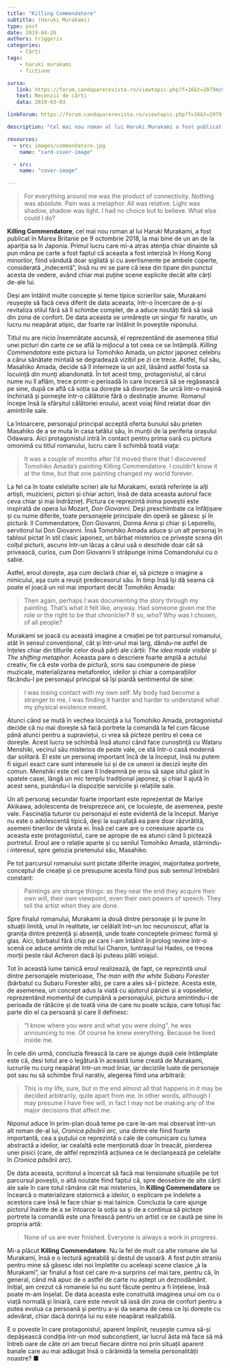 ```yaml
---
title: "Killing Commendatore"
subtitle: (Haruki Murakami)
type: post
date: 2019-04-26
authors: triggerix
categories:
    - Cărți
tags:
    - haruki murakami
    - ficțiune

sursa:
   link: https://forum.candaparerevista.ro/viewtopic.php?f=16&t=2079#p94073
   text: Recenzii de cărți
   data: 2019-03-03

linkForum: https://forum.candaparerevista.ro/viewtopic.php?f=16&t=2079

description: "Cel mai nou roman al lui Haruki Murakami a fost publicat în Marea Britanie pe 9 octombrie 2018, la mai bine de un an de la apariția sa în Japonia. Primul lucru care mi-a atras atenția chiar dinainte să pun mâna pe carte a fost faptul că aceasta a fost interzisă în Hong Kong minorilor, fiind vândută doar sigilată și cu avertismente pe ambele coperte, considerată indecentă, însă nu mi se pare că iese din tipare din punctul acesta de vedere, având chiar mai puține scene explicite decât alte cărți de-ale lui."

resources:
  - src: images/commendatore.jpg
    name: "card-cover-image"

  - src:
    name: "cover-image"

---
```

>For everything around me was the product of connectivity. Nothing was absolute. Pain was a metaphor. All was relative. Light was shadow, shadow was light. I had no choice but to believe. What else could I do?

**Killing Commendatore**, cel mai nou roman al lui Haruki Murakami, a fost publicat în Marea Britanie pe 9 octombrie 2018, la mai bine de un an de la apariția sa în Japonia. Primul lucru care mi-a atras atenția chiar dinainte să pun mâna pe carte a fost faptul că aceasta a fost interzisă în Hong Kong minorilor, fiind vândută doar sigilată și cu avertismente pe ambele coperte, considerată „indecentă”, însă nu mi se pare că iese din tipare din punctul acesta de vedere, având chiar mai puține scene explicite decât alte cărți de-ale lui.

Deși am întâlnit multe concepte și teme tipice scrierilor sale, Murakami reușește să facă ceva diferit de data aceasta, într-o încercare de a-și revitaliza stilul fără să îl schimbe complet, de a aduce noutăți fără să iasă din zona de confort. De data aceasta se urmărește un singur fir narativ, un lucru nu neapărat atipic, dar foarte rar întâlnit în poveștile niponului.

Titlul nu are nicio însemnătate ascunsă, el reprezentând de asemenea titlul unei picturi din carte ce se află la mijlocul a tot ceea ce se întâmplă. _Killing Commendatore_ este pictura lui Tomohiko Amada, un pictor japonez celebru a cărui sănătate mintală se degradează vizibil pe zi ce trece. Astfel, fiul său, Masahiko Amada, decide să îl interneze la un azil, lăsând astfel fosta sa locuință din munți abandonată. În tot acest timp, protagonistul, al cărui nume nu îl aflăm, trece printr-o perioadă în care încearcă să se regăsească pe sine, după ce află că soția sa dorește să divorțeze. Se urcă într-o mașină închiriată și pornește într-o călătorie fără o destinație anume. Romanul începe însă la sfârșitul călătoriei eroului, acest voiaj fiind relatat doar din amintirile sale.

La întoarcere, personajul principal acceptă oferta bunului său prieten Masahiko de a se muta în casa tatălui său, în munții de la periferia orașului Odawara. Aici protagonistul intră în contact pentru prima oară cu pictura omonimă cu titlul romanului, lucru care îi schimbă toată viața:

>It was a couple of months after I’d moved there that I discovered Tomohiko Amada’s painting Killing Commendatore. I couldn’t know it at the time, but that one painting changed my world forever.

La fel ca în toate celelalte scrieri ale lui Murakami, există referințe la alți artiști, muzicieni, pictori și chiar actori, însă de data aceasta autorul face ceva chiar și mai îndrăzneț. Pictura ce reprezintă inima poveștii este inspirată de opera lui Mozart, *Don Giovanni*. Deși preschimbate ca înfățișare și cu nume diferite, toate personajele principale din operă se găsesc și în pictură: Il Commendatore, Don Giovanni, Donna Anna și chiar și Leporello, servitorul lui Don Giovanni. Însă Tomohiko Amada aduce și un alt personaj în tabloul pictat în stil clasic japonez, un bărbat misterios ce privește scena din colțul picturii, ascuns într-un lăcaș a cărui ușă o deschide doar cât să privească, curios, cum Don Giovanni îi străpunge inima Comandorului cu o sabie.

Astfel, eroul dorește, așa cum declară chiar el, să picteze o imagine a nimicului, așa cum a reușit predecesorul său. În timp însă își dă seama că poate el joacă un rol mai important decât Tomohiko Amada:

>Then again, perhaps I was documenting the story through my painting. That’s what it felt like, anyway. Had someone given me the role or the right to be that chronicler? If so, who? Why was I chosen, of all people?

Murakami se joacă cu această imagine a creației pe tot parcursul romanului, atât în sensul convențional, cât și într-unul mai larg, dându-ne astfel de înțeles chiar din titlurile celor două părți ale cărții: *The idea made visible* și *The shifting metaphor*. Aceasta pare o descriere foarte amplă a actului creativ, fie că este vorba de pictură, scris sau compunere de piese muzicale, materializarea metaforelor, ideilor și chiar a comparațiilor făcându-l pe personajul principal să își piardă sentimentul de sine:

>I was losing contact with my own self. My body had become a stranger to me. I was finding it harder and harder to understand what my physical existence meant.

Atunci când se mută în vechea locuință a lui Tomohiko Amada, protagonistul decide că nu mai dorește să facă portrete la comandă la fel cum făcuse până atunci pentru a supraviețui, ci vrea să picteze pentru el ceea ce dorește. Acest lucru se schimbă însă atunci când face cunoștință cu Wataru Menshiki, vecinul său misterios de peste vale, ce stă într-o casă modernă dar solitară. El este un personaj important încă de la început, însă nu putem fi siguri exact care sunt interesele lui și de ce uneori ia decizii ieșite din comun. Menshiki este cel care îl îndeamnă pe erou să sape situl găsit în spatele casei, lângă un mic templu tradițional japonez, și chiar îl ajută în acest sens, punându-i la dispoziție serviciile și relațiile sale.

Un alt personaj secundar foarte important este reprezentat de Mariye Akikawa, adolescenta de treisprezece ani, ce locuiește, de asemenea, peste vale. Fascinația tuturor cu personajul ei este evidentă de la început. Mariye nu este o adolescentă tipică, deși la suprafață ea pare doar răzvrătită, asemeni tinerilor de vârsta ei. Însă cel care are o conexiune aparte cu aceasta este protagonistul, care se apropie de ea atunci când îi pictează portretul. Eroul are o relație aparte și cu senilul Tomohiko Amada, stârnindu-i interesul, spre gelozia prietenului său, Masahiko.

Pe tot parcursul romanului sunt pictate diferite imagini, majoritatea portrete, conceptul de creație și ce presupune acesta fiind pus sub semnul întrebării constant:

>Paintings are strange things: as they near the end they acquire their own will, their own viewpoint, even their own powers of speech. They tell the artist when they are done.

Spre finalul romanului, Murakami ia două dintre personaje și le pune în situații limită, unul în realitate, iar celălalt într-un loc necunoscut, aflat la granița dintre prezență și absență, unde toate conceptele primesc formă și glas. Aici, bărbatul fără chip pe care l-am întâlnit în prolog revine într-o scenă ce aduce aminte de mitul lui Charon, luntrașul lui Hades, ce trecea morții peste râul Acheron dacă își puteau plăti voiajul.

Tot în această lume tainică eroul realizează, de fapt, ce reprezintă unul dintre personajele misterioase, *The man with the white Subaru Forester* (bărbatul cu Subaru Forester alb), pe care a ales să-l picteze. Acesta este, de asemenea, un concept adus la viață cu ajutorul pânzei și a vopselelor, reprezentând momentul de cumpănă a personajului, pictura amintindu-i de perioada de rătăcire și de toată vina de care nu poate scăpa, care totuși fac parte din el ca persoană și care îl definesc:

>"I know where you were and what you were doing", he was announcing to me. Of course he knew everything. Because he lived inside me.

În cele din urmă, concluzia firească la care se ajunge după cele întâmplate este că, desi totul are o legătură în această lume creată de Murakami, lucrurile nu curg neapărat într-un mod liniar, iar deciziile luate de personaje pot sau nu să schimbe firul narativ, alegerea fiind una arbitrară:

>This is my life, sure, but in the end almost all that happens in it may be decided arbitrarily, quite apart from me. In other words, although I may presume I have free will, in fact I may not be making any of the major decisions that affect me.

Niponul aduce în prim-plan două teme pe care le-am mai observat într-un alt roman de-al lui, *Cronica păsării arc*, una dintre ele fiind foarte importantă, cea a puțului ce reprezintă o cale de comunicare cu lumea abstractă a ideilor, iar cealaltă este menționată doar în treacăt, pierderea unei pisici (care, de altfel reprezintă acțiunea ce le declanșează pe celelalte în *Cronica păsării arc*).

De data aceasta, scriitorul a încercat să facă mai tensionate situațiile pe tot parcursul poveștii, o altă noutate fiind faptul că, spre deosebire de alte cărți ale sale în care totul rămâne cât mai misterios, în **Killing Commendatore** se încearcă o materializare statornică a ideilor, o explicare pe îndelete a acestora care însă le face chiar și mai tainice. Concluzia la care ajunge pictorul înainte de a se întoarce la soția sa și de a continua să picteze portrete la comandă este una firească pentru un artist ce se caută pe sine în propria artă:

>None of us are ever finished. Everyone is always a work in progress.

Mi-a plăcut **Killing Commendatore**. Nu la fel de mult ca alte romane ale lui Murakami, însă e o lectură agreabilă și destul de ușoară. A fost puțin straniu pentru mine să găsesc idei noi împletite cu aceleași scene clasice „à la  Murakami”, iar finalul a fost cel care m-a surprins cel mai tare, pentru că, în general, când mă apuc de o astfel de carte nu aștept un deznodământ. Inițial, am crezut că romanele lui nu sunt făcute pentru a fi înțelese, însă poate m-am înșelat. De data aceasta este construită imaginea unui om cu o viață normală și liniară, care este nevoit să iasă din zona de confort pentru a putea evolua ca persoană și pentru a-și da seama de ceea ce își dorește cu adevărat, chiar dacă dorința lui nu este neapărat realizabilă.

E o poveste în care protagonistul, aparent împlinit, reușește cumva să-și depășească condiția într-un mod subconștient, iar lucrul ăsta mă face să mă întreb oare de câte ori am trecut fiecare dintre noi prin situații aparent banale care au mai adăugat însă o cărămidă la temelia personalității noastre? ■
